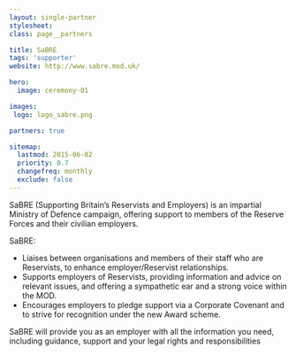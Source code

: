 ```yaml
---
layout: single-partner
stylesheet:
class: page__partners

title: SaBRE
tags: 'supporter'
website: http://www.sabre.mod.uk/

hero:
  image: ceremony-01

images:
 logo: logo_sabre.png

partners: true

sitemap:
  lastmod: 2015-06-02
  priority: 0.7
  changefreq: monthly
  exclude: false
---
```


SaBRE (Supporting Britain&rsquo;s Reservists and Employers) is an impartial Ministry of Defence campaign, offering support to members of the Reserve Forces and their civilian employers.

SaBRE:

- Liaises between organisations and members of their staff who are Reservists, to enhance employer/Reservist relationships.
- Supports employers of Reservists, providing information and advice on relevant issues, and offering a sympathetic ear and a strong voice within the MOD.
- Encourages employers to pledge support via a Corporate Covenant and to strive for recognition under the new Award scheme.

SaBRE will provide you as an employer with all the information you need, including guidance, support and your legal rights and responsibilities
